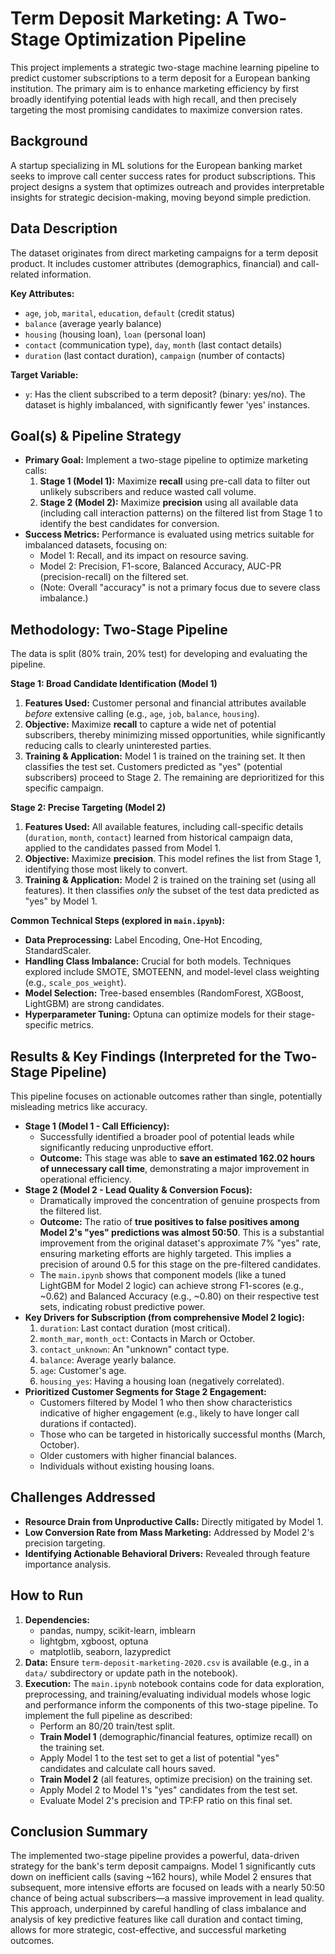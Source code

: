 # Term Deposit Marketing: A Two-Stage Optimization Pipeline

This project implements a strategic two-stage machine learning pipeline to predict customer subscriptions to a term deposit for a European banking institution. The primary aim is to enhance marketing efficiency by first broadly identifying potential leads with high recall, and then precisely targeting the most promising candidates to maximize conversion rates.

## Background

A startup specializing in ML solutions for the European banking market seeks to improve call center success rates for product subscriptions. This project designs a system that optimizes outreach and provides interpretable insights for strategic decision-making, moving beyond simple prediction.

## Data Description

The dataset originates from direct marketing campaigns for a term deposit product. It includes customer attributes (demographics, financial) and call-related information.

**Key Attributes:**
* `age`, `job`, `marital`, `education`, `default` (credit status)
* `balance` (average yearly balance)
* `housing` (housing loan), `loan` (personal loan)
* `contact` (communication type), `day`, `month` (last contact details)
* `duration` (last contact duration), `campaign` (number of contacts)

**Target Variable:**
* `y`: Has the client subscribed to a term deposit? (binary: yes/no). The dataset is highly imbalanced, with significantly fewer 'yes' instances.

## Goal(s) & Pipeline Strategy

* **Primary Goal:** Implement a two-stage pipeline to optimize marketing calls:
    1.  **Stage 1 (Model 1):** Maximize **recall** using pre-call data to filter out unlikely subscribers and reduce wasted call volume.
    2.  **Stage 2 (Model 2):** Maximize **precision** using all available data (including call interaction patterns) on the filtered list from Stage 1 to identify the best candidates for conversion.
* **Success Metrics:** Performance is evaluated using metrics suitable for imbalanced datasets, focusing on:
    * Model 1: Recall, and its impact on resource saving.
    * Model 2: Precision, F1-score, Balanced Accuracy, AUC-PR (precision-recall) on the filtered set.
    * (Note: Overall "accuracy" is not a primary focus due to severe class imbalance.)

## Methodology: Two-Stage Pipeline

The data is split (80% train, 20% test) for developing and evaluating the pipeline.

**Stage 1: Broad Candidate Identification (Model 1)**
1.  **Features Used:** Customer personal and financial attributes available *before* extensive calling (e.g., `age`, `job`, `balance`, `housing`).
2.  **Objective:** Maximize **recall** to capture a wide net of potential subscribers, thereby minimizing missed opportunities, while significantly reducing calls to clearly uninterested parties.
3.  **Training & Application:** Model 1 is trained on the training set. It then classifies the test set. Customers predicted as "yes" (potential subscribers) proceed to Stage 2. The remaining are deprioritized for this specific campaign.

**Stage 2: Precise Targeting (Model 2)**
1.  **Features Used:** All available features, including call-specific details (`duration`, `month`, `contact`) learned from historical campaign data, applied to the candidates passed from Model 1.
2.  **Objective:** Maximize **precision**. This model refines the list from Stage 1, identifying those most likely to convert.
3.  **Training & Application:** Model 2 is trained on the training set (using all features). It then classifies *only* the subset of the test data predicted as "yes" by Model 1.

**Common Technical Steps (explored in `main.ipynb`):**
* **Data Preprocessing:** Label Encoding, One-Hot Encoding, StandardScaler.
* **Handling Class Imbalance:** Crucial for both models. Techniques explored include SMOTE, SMOTEENN, and model-level class weighting (e.g., `scale_pos_weight`).
* **Model Selection:** Tree-based ensembles (RandomForest, XGBoost, LightGBM) are strong candidates.
* **Hyperparameter Tuning:** Optuna can optimize models for their stage-specific metrics.

## Results & Key Findings (Interpreted for the Two-Stage Pipeline)

This pipeline focuses on actionable outcomes rather than single, potentially misleading metrics like accuracy.

* **Stage 1 (Model 1 - Call Efficiency):**
    * Successfully identified a broader pool of potential leads while significantly reducing unproductive effort.
    * **Outcome:** This stage was able to **save an estimated 162.02 hours of unnecessary call time**, demonstrating a major improvement in operational efficiency.
* **Stage 2 (Model 2 - Lead Quality & Conversion Focus):**
    * Dramatically improved the concentration of genuine prospects from the filtered list.
    * **Outcome:** The ratio of **true positives to false positives among Model 2's "yes" predictions was almost 50:50**. This is a substantial improvement from the original dataset's approximate 7% "yes" rate, ensuring marketing efforts are highly targeted. This implies a precision of around 0.5 for this stage on the pre-filtered candidates.
    * The `main.ipynb` shows that component models (like a tuned LightGBM for Model 2 logic) can achieve strong F1-scores (e.g., ~0.62) and Balanced Accuracy (e.g., ~0.80) on their respective test sets, indicating robust predictive power.
* **Key Drivers for Subscription (from comprehensive Model 2 logic):**
    1.  `duration`: Last contact duration (most critical).
    2.  `month_mar`, `month_oct`: Contacts in March or October.
    3.  `contact_unknown`: An "unknown" contact type.
    4.  `balance`: Average yearly balance.
    5.  `age`: Customer's age.
    6.  `housing_yes`: Having a housing loan (negatively correlated).
* **Prioritized Customer Segments for Stage 2 Engagement:**
    * Customers filtered by Model 1 who then show characteristics indicative of higher engagement (e.g., likely to have longer call durations if contacted).
    * Those who can be targeted in historically successful months (March, October).
    * Older customers with higher financial balances.
    * Individuals without existing housing loans.

## Challenges Addressed

* **Resource Drain from Unproductive Calls:** Directly mitigated by Model 1.
* **Low Conversion Rate from Mass Marketing:** Addressed by Model 2's precision targeting.
* **Identifying Actionable Behavioral Drivers:** Revealed through feature importance analysis.

## How to Run

1.  **Dependencies:**
    * pandas, numpy, scikit-learn, imblearn
    * lightgbm, xgboost, optuna
    * matplotlib, seaborn, lazypredict
2.  **Data:** Ensure `term-deposit-marketing-2020.csv` is available (e.g., in a `data/` subdirectory or update path in the notebook).
3.  **Execution:** The `main.ipynb` notebook contains code for data exploration, preprocessing, and training/evaluating individual models whose logic and performance inform the components of this two-stage pipeline. To implement the full pipeline as described:
    * Perform an 80/20 train/test split.
    * **Train Model 1** (demographic/financial features, optimize recall) on the training set.
    * Apply Model 1 to the test set to get a list of potential "yes" candidates and calculate call hours saved.
    * **Train Model 2** (all features, optimize precision) on the training set.
    * Apply Model 2 to Model 1's "yes" candidates from the test set.
    * Evaluate Model 2's precision and TP:FP ratio on this final set.

## Conclusion Summary

The implemented two-stage pipeline provides a powerful, data-driven strategy for the bank's term deposit campaigns. Model 1 significantly cuts down on inefficient calls (saving ~162 hours), while Model 2 ensures that subsequent, more intensive efforts are focused on leads with a nearly 50:50 chance of being actual subscribers—a massive improvement in lead quality. This approach, underpinned by careful handling of class imbalance and analysis of key predictive features like call duration and contact timing, allows for more strategic, cost-effective, and successful marketing outcomes.